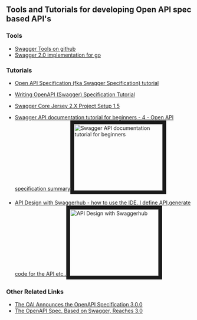 ## Tools and Tutorials for developing Open API spec based API's

### Tools
* [Swagger Tools on github](https://github.com/swagger-api/swagger.io/blob/wordpress//tools/index.md)
* [Swagger 2.0 implementation for go](https://github.com/go-swagger/go-swagger)

### Tutorials
* [Open API Specification (fka Swagger Specification) tutorial](https://gist.github.com/arno-di-loreto/5a3df2250721fb154060)
* [Writing OpenAPI (Swagger) Specification Tutorial](https://apihandyman.io/writing-openapi-swagger-specification-tutorial-part-1-introduction/)
* [Swagger Core Jersey 2.X Project Setup 1.5](https://github.com/swagger-api/swagger-core/wiki/Swagger-Core-Jersey-2.X-Project-Setup-1.5)

* [Swagger API documentation tutorial for beginners - 4 - Open API specification summary](https://www.youtube.com/watch?v=GE3QT05hWs4)<a href="http://www.youtube.com/watch?feature=player_embedded&v=GE3QT05hWs4" target="_blank"><img src="http://img.youtube.com/vi/GE3QT05hWs4/0.jpg" 
alt="Swagger API documentation tutorial for beginners" width="240" height="180" border="10" /></a>
* [API Design with Swaggerhub -   how to use the IDE. I define API,generate code for the API etc..](https://www.youtube.com/watch?v=G3FQc5hcV2U)<a href="http://www.youtube.com/watch?feature=player_embedded&v=G3FQc5hcV2U" target="_blank"><img src="http://img.youtube.com/vi/G3FQc5hcV2U/0.jpg" 
alt="API Design with Swaggerhub" width="240" height="180" border="10" /></a>

### Other Related Links
* [The OAI Announces the OpenAPI Specification 3.0.0](https://www.openapis.org/blog/2017/07/26/the-oai-announces-the-openapi-specification-3-0-0)
* [The OpenAPI Spec, Based on Swagger, Reaches 3.0](https://www.infoq.com/news/2017/01/openapi-3)
